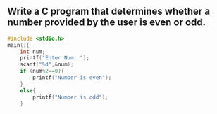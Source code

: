 ## Write a C program that determines whether a number provided by the user is even or odd.
```C
#include <stdio.h>
main(){
	int num;
	printf("Enter Num: ");
	scanf("%d",&num);
	if (num%2==0){
		printf("Number is even");
	}
	else{
		printf("Number is odd");
	}
	
